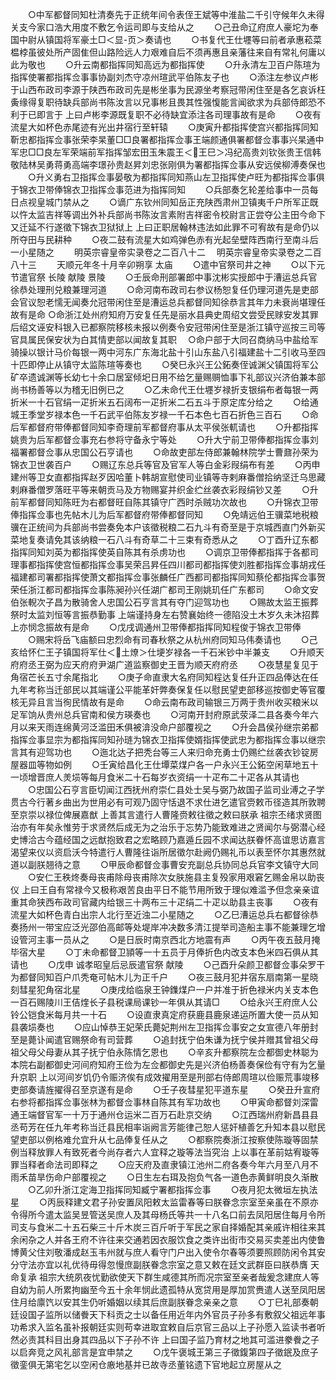<!-- { "loadSidebar": true } -->
　　○中军都督同知杜清奏先于正统年间令表侄王斌等中淮盐二千引守候年久未得关支今家口浩大用度不敷乞令运司即与支给从之
　　○己丑命辽府庶人豪坨为奉国中尉从镇国将军豪土□＜显-页＞奏请也
　　○书复代王仕壥等曰前者承惠菘菜榅桲虽彼处所产固隹但山路险远人力艰难自后不须再惠且亲藩往来自有常礼何庸以此为敬也
　　○升云南都指挥同知高远为都指挥使
　　○升永清左卫百户陈瑄为指挥使署都指挥佥事事协副刘杰守凉州瑄武平伯陈友子也
　　○添注左参议卢彬于山西布政司李源于陕西布政司先是彬坐事为民源坐考察冠带闲住至是各乞哀诉枉夤缘得复职待缺兵部尚书陈汝言以兄事彬且畏其性强愎能言闻欲求为兵部侍郎恐不利于已即言于  上曰卢彬李源既复职不必待缺宜添注各司理事故有是命
　　○夜有流星大如杯色赤尾迹有光出井宿行至轩辕
　　○庚寅升都指挥使宫兴都指挥同知靳忠都指挥佥事张荣李杲董□□良署都指挥佥事王端颜通俱署都督佥事事兴杲通中军忠□□良左军荣端前军指挥邹宏田玉朱震王＜王巳＞冯纪高贵刘钦张贵王信韩敬陆林吴勇蒋勇高端李璟孙贵赵昇刘忠张刚俱为署都指挥佥事从安远侯柳溥奏保也
　　○升义勇右卫指挥佥事晏敬为都指挥同知燕山左卫指挥使卢旺为都指挥佥事俱于锦衣卫带俸锦衣卫指挥佥事范进为指挥同知
　　○兵部奏乞轮差给事中一员每日点视皇城门禁从之
　　○谪广东钦州同知岳正充陕西肃州卫镇夷千户所军正既以忤太监吉祥等调出外补兵部尚书陈汝言素附吉祥密令校尉言正尝夺公主田今命下又迁延不行遂徵下锦衣卫狱狱上  上曰正职居翰林违法如此罪不可宥故有是命仍以所夺田与民耕种
　　○夜二鼓有流星大如鸡弹色赤有光起垒壁阵西南行至南斗后一小星随之
　　明英宗睿皇帝实录卷之二百八十二
　明英宗睿皇帝实录卷之二百八十三
　　天顺元年冬十月辛卯朔享  太庙
　　○遣中官祭司井之神
　　○以下元节遣官祭  长陵  献陵  景陵
　　○壬辰命刑部署郎中事沈彬实授郎中于漕运总兵官徐恭处理刑兑粮兼理河道
　　○命河南布政司右参议杨恕复任仍理河道先是吏部会官议恕老懦无闻奏允冠带闲住至是漕运总兵都督同知徐恭言其年力未衰尚堪理任故有是命
○命浙江处州府知府万安复任先是丽水县典史周绍文尝受民赇安发其罪后绍文诬安科银入已都察院移核未报以例奏令安冠带闲住至是浙江镇守巡按三司等官具属民保安状为白其情吏部以闻故复其职
　○命户部于大同召商纳马中盐给军骑操以银计马价每银一两中河东广东海北盐十引山东盐八引福建盐十二引收马至四十匹即停止从镇守太监陈瑄等奏也
　　○癸巳永兴王公鉐奏侄诚渊父镇国将军公矿卒遗诚渊等长幼七十余口居室倾圯日用不给乞量赐赒恤事下礼部议兴济伯兼本部尚书杨善等以为稽无旧例已之
　　○乙未命代王仕壥岁禄折支银绢布者每银一两折米一十石官绢一疋折米五石阔布一疋折米二石五斗于原定库分给之
　　○给通城王季堂岁禄本色一千石武平伯陈友岁禄一千石本色七百石折色三百石
　　○命后军都督府带俸都督同知李奇理前军都督府事从太平侯张軏请也
　　○升都指挥姚贵为后军都督佥事充右参将守备永宁等处
　　○升大宁前卫带俸都指挥佥事刘福署都督佥事从忠国公石亨请也
　　○命故吏部左侍郎兼翰林院学士曹鼐孙荣为锦衣卫世袭百户
　　○赐辽东总兵等官及官军人等白金彩叚绢布有差
　　○丙申建州等卫女直都指挥赵歹因哈董卜韩胡宣慰使司业镇等寺剌麻番僧拾纳坚迁乌思藏剌麻番僧罗落旺平等来朝贡马及方物赐宴并织金纻丝袭衣彩叚绢钞又差
　　○升前军都督同知陈旺为右都督旺自陈其镇守广西时杀贼功次故也
　　○升锦衣卫带俸指挥佥事也先帖木儿为后军都督府带俸都督同知
　　○免靖远伯王骥菜地税粮骥在正统间为兵部尚书尝奏免本户该徵税粮二石九斗有奇至是于京城西直门外新买菜地复奏请免其该纳粮一石八斗有奇草二十三束有奇悉从之
　　○丁酉升辽东都指挥同知刘英为都指挥使英自陈其有杀虏功也
　　○调京卫带俸都指挥于各都司理事都指挥使宫恒都指挥佥事吴荣吕昇任四川都司都指挥使刘胜都指挥佥事胡戎任福建都司署都指挥使萧文都指挥佥事张麟任广西都司都指挥同知蔡伦都指挥佥事贺荣任浙江都司都指挥佥事陈昶孙兴任湖广都司王刚姚玑任广东都司
　　○命文安伯张輗次子昌为散骑舍人忠国公石亨言其有夺门迎驾功也
　　○赐故太监王振葬祭时太监刘恒等言振恭勤事  上端谨持身左右赞襄始终一德陷没土木岁久未沐招葬  上亦悯念振故有是命
　　○戊戌调通州卫带俸都指挥同知程俊于锦衣卫带俸
　　○赐宋将岳飞庙额曰忠烈命有司春秋祭之从杭州府同知马伟奏请也
　　○己亥给怀仁王子镇国将军仕＜土燎＞仕埂岁禄各一千石米钞中半兼支
　　○升顺天府府丞王弼为应天府府尹湖广道监察御史王晋为顺天府府丞
　　○夜慧星复见于角宿芒长五寸余尾指北
　　○庚子命直隶大名府同知程达复任升正四品俸达在任九年考称当迁部民以其端谨公平能革奸弊奏保复任以慰民望吏部移巡按御史等官覆核无异且言当徇民情故有是命
　　○命云南布政司输银三万两于贵州收买粮米以足军饷从贵州总兵官南和侯方瑛奏也
　　○河南开封府原武荥泽二县各奏今年六月以来天雨连绵黄河泛滥田禾俱被渰没命户部覆视之
　　○升会昌侯孙继宗弟都指挥佥事显宗为都指挥同知孙琏为锦衣卫指挥使婿指挥使武忠为都指挥佥事以继宗言其有迎驾功也
　　○迤北达子把秃台等三人来归命充勇士仍赐纻丝袭衣钞锭房屋器皿等物如例
　　○壬寅给昌化王仕墰菜煤户各一户永兴王公鉐空闲草地五十一顷增晋庶人羙埙等每月食米二十石每岁衣资绢一十疋布二十疋各从其请也
　　○忠国公石亨言臣切闻江西抚州府崇仁县处士吴与弼乃故国子监司业溥之子学贯古今行著乡曲出为世用必有可观乃固守恬退不求仕进乞遣官赍敕币径造其所敦聘至京崇以禄位俾展嘉猷  上善其言遣行人曹隆赍敕往徵之敕曰朕承  祖宗丕绪求贤图治亦有年矣永惟劳于求贤然后成无为之治乐于忘势乃能致难进之贤闻尔与弼潜心经史博洽古今蕴经国之远猷抱致君之宏略顾乃嘉遁丘园不求闻达朕眷怀高谊思访嘉言渴望来仪以资启沃今特遣行人曹隆往诣所居徵尔赴阙仍赐礼币以表至怀尔其惠然就道以副朕翘待之意
　　○甲辰命都督佥事曹安充副总兵协同总兵官李文镇守大同
　　○安仁王秩炵奏母丧甫除母丧甫除次女肤施县主复殁家用艰窘乞赐金帛以助丧仪  上曰王自有常禄今又极称艰苦良由平日不能节用所致于理似难滥予但念亲亲谊重其命狭西布政司官藏内给银三十两布三十疋绢二十疋以助县主丧事
　　○夜有流星大如杯色青白出宗人北行至近浊二小星随之
　　○乙巳漕运总兵右都督徐恭奏扬州一带宝应泛光邵伯高邮等处堤岸冲决数多清江提举司造船主事不能兼理乞增设管河主事一员从之
　　○是日辰时南京西北方地震有声
　　○丙午夜五鼓月掩毕宿大星
　　○丁未命都督卫頴等一十五员于月俸折色内改支本色米四石俱从其请也
　　○戊申  诚孝昭皇后忌辰遣官祭  献陵
　　○己酉升朵颜卫都督佥事朵罗干为都督同知百户爪秃奄可帖木儿为正千户
　　○夜三鼓月犯井宿东扇南第一星晓刻彗星犯角宿北星
　　○庚戌给临泉王钟鏶煤户一户并准于折色禄米内关支本色一百石赐陵川王佶煃长子县税课局课钞一年俱从其请□
　　○给永兴王府庶人公铃公铠食米每月共一十石
　　○设直隶真定府获鹿县鹿泉递运所置大使一员从知县袭埙奏也
　　○应山悼恭王妃荣氏薨妃荆州左卫指挥佥事安之女宣德八年册封至是薨讣闻遣官赐祭命有司营葬
　　○追封抚宁伯朱谦为抚宁侯并赠其曾祖父母祖父母父母妻从其子抚宁伯永陈情乞恩也
　　○辛亥升都察院左佥都御史林聪为本院右副都御史河间府知府王俭为左佥都御史先是兴济伯杨善奏保俭有守有为乞量升京职  上以河间岁饥仍令赈济俟有成效擢用至是刑部右侍郎周瑄以俭赈荒事竣移吏部奏请旌擢得召至京遂有是命
　　○壬子夜彗星犯平道东星
　　○癸丑升宣府右参将都指挥佥事张林为都督佥事林自陈其有军功故也
　　○甲寅命都督刘深雷通王端督官军一十万于通州仓运米二百万石赴京交纳
　　○江西瑞州府新昌县县丞苟芳在任九年考称当迁县民相率诣阙言芳能律己恕人惩奸植善乞升知本县以慰民望吏部以例格难允宜升从七品俸复任从之
　　○都察院奏浙江按察使陈璇等固禁例当释放罪人有致死者今尚存者六人宜释之璇等法当究治  上以事在革前姑宥璇等罪当释者命法司即释之
　　○应天府及直隶镇江池州二府各奏今年六月至八月不雨禾苗旱伤命户部覆视之
　　○日生左右珥及抱负气各一道色赤黄鲜明良久渐散
　　○乙卯升浙江定海卫指挥同知臧宁署都指挥佥事
　　○夜月犯太微垣左执法星
　　○丙辰释建文君子孙安置凤阳敕太监雷春等曰朕眷念宗室至亲虽在不原亦令得所今遣太监吴昱管送吴庶人及其母杨氏等共一十八名口前去凤阳居住每月令所司支与食米二十五石柴三十斤木炭三百斤听于军民之家自择婚配其亲戚许相往来其余闲杂之人并各王府不许往来交通若因衣服饮食之类许出街市交易买卖差出内使鲁博黄父住刘敬潘成赵玉韦州就与庶人看守门户出入使令尔春等须要照顾防闲令其安分守法亦宜以礼优待毋得忽慢庶副朕眷念宗室之意又敕在廷文武群臣曰朕恭膺  天命复承  祖宗大统夙夜忧勤欲使天下群生咸德其所而况宗室至亲者哉爰念建庶人等自幼为前人所累拘幽至今五十余年悯此遗孤特从宽贷用是厚加赏赉遣人送至凤阳居住月给廪饩以安其生仍听婚姻以续其后庶副朕眷念亲亲之意
　　○丁巳礼部奏朝廷设国子监所以储餋天下科贡之士以备任用近年内外官员子孙多有敷叙父祖远年事功希求入监名虽补报朝廷实则苟幸进取宜敕自后京官三品以上子孙愿入监读书者听然必责其科目出身其四品以下子孙不许  上曰国子监乃育材之地其可滥进豢餋之子以启奔竞之风礼部言是宜申禁之
　　○戊午褒城王第三子徵鍑第四子徵鈱及庶子徵銮俱无第宅乞以空闲仓廒地基并已故寺丞董铭遗下官地起立房屋从之
